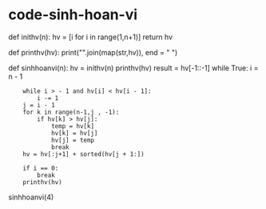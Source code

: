 # code-sinh-hoan-vi
def inithv(n):
    hv = [i for i in range(1,n+1)]
    return hv

def printhv(hv):
    print("".join(map(str,hv)), end = " ")


def sinhhoanvi(n):
    hv = inithv(n)
    printhv(hv)
    result = hv[-1::-1]
    while True:
        i = n - 1

        while i > - 1 and hv[i] < hv[i - 1]:
            i -= 1
        j = i - 1
        for k in range(n-1,j , -1):
            if hv[k] > hv[j]:
                temp = hv[k]
                hv[k] = hv[j]
                hv[j] = temp
                break
        hv = hv[:j+1] + sorted(hv[j + 1:])

        if i == 0:
            break
        printhv(hv)

sinhhoanvi(4)
